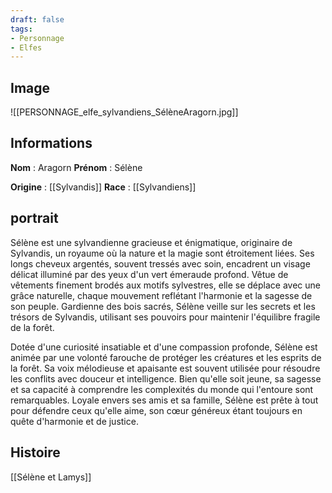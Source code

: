 ```yaml
---
draft: false
tags:
- Personnage
- Elfes
---
```


## Image

![[PERSONNAGE_elfe_sylvandiens_SélèneAragorn.jpg]]

## Informations
**Nom** : Aragorn
**Prénom** : Sélène

**Origine** : [[Sylvandis]]
**Race** : [[Sylvandiens]]

## portrait

Sélène est une sylvandienne gracieuse et énigmatique, originaire de Sylvandis, un royaume où la nature et la magie sont étroitement liées. Ses longs cheveux argentés, souvent tressés avec soin, encadrent un visage délicat illuminé par des yeux d'un vert émeraude profond. Vêtue de vêtements finement brodés aux motifs sylvestres, elle se déplace avec une grâce naturelle, chaque mouvement reflétant l'harmonie et la sagesse de son peuple. Gardienne des bois sacrés, Sélène veille sur les secrets et les trésors de Sylvandis, utilisant ses pouvoirs pour maintenir l'équilibre fragile de la forêt.

Dotée d'une curiosité insatiable et d'une compassion profonde, Sélène est animée par une volonté farouche de protéger les créatures et les esprits de la forêt. Sa voix mélodieuse et apaisante est souvent utilisée pour résoudre les conflits avec douceur et intelligence. Bien qu'elle soit jeune, sa sagesse et sa capacité à comprendre les complexités du monde qui l'entoure sont remarquables. Loyale envers ses amis et sa famille, Sélène est prête à tout pour défendre ceux qu'elle aime, son cœur généreux étant toujours en quête d'harmonie et de justice.

## Histoire

[[Sélène et Lamys]]